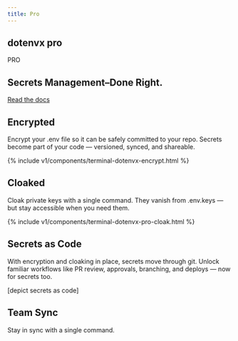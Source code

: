 ```yaml
---
title: Pro
---
```


<section class="w-full max-w-5xl mx-auto px-6 my-20 md:my-40">
  <div class="flex gap-3 h-full flex-col items-center justify-center">
    <div class="flex gap-1.5 mt-5 text-center leading-relaxed text-lg md:text-2xl">
      <h1 class="font-bold tracking-tight leading-none text-zinc-950 dark:text-zinc-50 text-2xl py-1">dotenvx <span class="hidden">pro</span></h1>
      <div class="inline-block bg-[#ECD53F] text-black font-bold px-2.5 py-1 text-lg italic rounded-sm">PRO</div>
    </div>
    <h1 class="my-5 text-center text-5xl sm:text-6xl md:text-7xl lg:text-8xl font-bold tracking-tight leading-none text-zinc-950 dark:text-[#ECD53F]">Secrets Management–Done Right.</h1>
    <div class="text-center">
      <a href="/docs/pro" class="flex flex-col gap-2">
        <span class="link-primary font-semibold underline">Read the docs</span>
      </a>
    </div>
  </div>
</section>

<section class="w-full max-w-5xl mx-auto px-6 my-20 md:my-32">
  <div class="flex gap-10 h-full flex-col md:flex-row items-center justify-center">
    <div class="flex-1">
      <h2 class="my-5 text-center md:text-start text-5xl lg:text-6xl font-bold tracking-tight leading-none text-zinc-950 dark:text-zinc-50">Encrypted</h2>
      <p class="text-center md:text-start leading-relaxed text-md md:text-lg">Encrypt your <span class="btick">.env</span> file so it can be safely committed to your repo.
Secrets become part of your code — versioned, synced, and shareable.</p>
    </div>
    <div class="flex-1 min-w-0 w-full">
      {% include v1/components/terminal-dotenvx-encrypt.html %}
    </div>
  </div>
</section>

<section class="w-full max-w-5xl mx-auto px-6 my-20 md:my-32">
  <div class="flex gap-10 h-full flex-col md:flex-row items-center justify-center">
    <div class="flex-1">
      <h2 class="my-5 text-center md:text-start text-5xl lg:text-6xl font-bold tracking-tight leading-none text-zinc-950 dark:text-zinc-50">Cloaked</h2>
      <p class="text-center md:text-start leading-relaxed text-md md:text-lg">Cloak private keys with a single command. They vanish from <span class="btick">.env.keys</span> — but stay accessible when you need them.</p>
    </div>
    <div class="flex-1 min-w-0 w-full">
      {% include v1/components/terminal-dotenvx-pro-cloak.html %}
    </div>
  </div>
</section>

<section class="w-full max-w-5xl mx-auto px-6 my-20 md:my-32">
  <h2 class="my-5 text-center md:text-start text-5xl lg:text-6xl font-bold tracking-tight leading-none text-zinc-950 dark:text-zinc-50">Secrets as Code</h2>
  <p class="mx-auto mt-3 text-center md:text-start leading-relaxed text-md md:text-lg">With encryption and cloaking in place, secrets move through git. Unlock familiar workflows like PR review, approvals, branching, and deploys — now for secrets too.</p>

  <div class="mt-6 text-center">
    [depict secrets as code]
  </div>

  <!--
  <div class="mt-8 flex flex-col gap-3 text-center">
    <div class="italic">
      "Our company was exposed to the CircleCI breach. Encryption would have protected us. We're using it now."
    </div>
    <div class="flex justify-center items-center gap-2">
      <div>
        <img src="/assets/img/remy-logic.png" class="rounded-full h-10 w-10"/>
      </div>

      <div>
        Remy Logic <span class="text-zinc-400 dark:text-zinc-600">– CTO</span>
      </div>
    </div>
  </div>
  -->
</section>

<section class="w-full max-w-5xl mx-auto px-6 mt-20 md:mt-40">
  <h2 class="my-5 text-center text-5xl sm:text-6xl md:text-7xl lg:text-8xl font-bold tracking-tight leading-none text-zinc-950 dark:text-[#ECD53F]">Team Sync</h2>
  <p class="mx-auto mt-3 max-w-3xl text-center text-md md:text-lg text-zinc-600 leading-2 mb-6">Stay in sync with a single command.</p>
</section>
